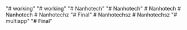 "# working" 
"# working" 
"# Nanhotech" 
"# Nanhotech" 
#   N a n h o t e c h  
 #   N a n h o t e c h  
 #   N a n h o t e c h z  
 "# Final" 
#   N a n h o t e c h s z  
 #   N a n h o t e c h s z  
 "# multiapp" 
"# Final" 
